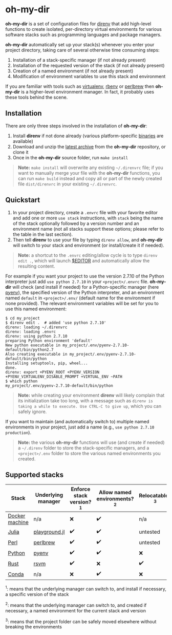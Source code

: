 # oh-my-dir

**oh-my-dir** is a set of configuration files for [direnv](http://direnv.net/) that add high-level functions to create isolated, per-directory virtual environments for various software stacks such as programming languages and package managers.

**oh-my-dir** automatically set up your stack(s) whenever you enter your project directory, taking care of several otherwise time consuming steps:

1. Installation of a stack-specific manager (if not already present)
2. Installation of the requested version of the stack (if not already present)
3. Creation of a named environment (if not already present)
4. Modification of environment variables to use this stack and environment

If you are familiar with tools such as [virtualenv](https://virtualenv.pypa.io/en/stable/), [rbenv](https://github.com/rbenv/rbenv) or [perlbrew](https://perlbrew.pl/) then **oh-my-dir** is a higher-level environment manager. In fact, it probably uses these tools behind the scene.

## Installation

There are only three steps involved in the installation of **oh-my-dir**:

1. Install **direnv** if not done already (various platform-specific [binaries](https://github.com/direnv/direnv/releases) are available)
1. Download and unzip the [latest archive](https://github.com/ajmazurie/oh-my-dir/archive/master.zip) from the **oh-my-dir** repository, or clone it
2. Once in the **oh-my-dir** source folder, run `make install`

> **Note:** `make install` will overwrite any existing `~/.direnvrc` file; if you want to manually merge your file with the **oh-my-dir** functions, you can run `make build` instead and copy all or part of the newly created file `dist/direnvrc` in your existing `~/.direnvrc`.

## Quickstart

1. In your project directory, create a `.envrc` file with your favorite editor and add one or more `use stack` instructions, with `stack` being the name of the stack optionally followed by a version number and an environment name (not all stacks support these options; please refer to the table in the last section).
2. Then tell **direnv** to use your file by typing `direnv allow`, and **oh-my-dir** will switch to your stack and environment (or install/create it if needed).

> **Note:** a shortcut to the `.envrc` editing/allow cycle is to type `direnv edit .`, which will launch [$EDITOR](https://en.wikibooks.org/wiki/Guide_to_Unix/Environment_Variables#EDITOR) and automatically allow the resulting content.

For example if you want your project to use the version 2.7.10 of the Python interpreter just add `use python 2.7.10` in your `<project>/.envrc` file. **oh-my-dir** will check (and install if needed) for a Python-specific manager (here [pyenv](https://github.com/yyuu/pyenv)), the specified version of the Python interpreter, and an environment named `default` in `<project>/.env/` (default name for the environment if none provided). The relevant environment variables will be set for you to use this named environment:

```console
$ cd my_project
$ direnv edit .  # added 'use python 2.7.10'
direnv: loading ~/.direnvrc                                                                         
direnv: loading .envrc
direnv: using python 2.7.10
preparing Python environment 'default'
New python executable in my_project/.env/pyenv-2.7.10-default/bin/python2.7
Also creating executable in my_project/.env/pyenv-2.7.10-default/bin/python
Installing setuptools, pip, wheel...
done.
direnv: export +PYENV_ROOT +PYENV_VERSION +PYENV_VIRTUALENV_DISABLE_PROMPT +VIRTUAL_ENV ~PATH
$ which python
my_project/.env/pyenv-2.7.10-default/bin/python
```

> **Note:** while creating your environment **direnv** will likely complain that its initialization take too long, with a message such as `direnv is taking a while to execute. Use CTRL-C to give up`, which you can safely ignore.

If you want to maintain (and automatically switch to) multiple named environments in your project, just add a name (e.g., `use python 2.7.10 production`).

> **Note:** the various **oh-my-dir** functions will use (and create if needed) a `~/.direnv` folder to store the stack-specific managers, and a `<project>/.env` folder to store the various named environments you created.

## Supported stacks

Stack | Underlying<br>manager | Enforce<br>stack version?<sup>1</sup> | Allow named<br>environments?<sup>2</sup> | Relocatable?<sup>3</sup> | Supported<br>platforms | Status
--- | --- | --- | --- | --- | --- | ---
[Docker machine](https://docs.docker.com/machine/overview/) | n/a | :x: | :heavy_check_mark: | n/a | Unix, OSX | Stable
[Julia](http://julialang.org/) | [playground.jl](https://github.com/Rory-Finnegan/Playground.jl) | :heavy_check_mark: | :heavy_check_mark: | untested | Unix, OSX | Beta
[Perl](https://www.perl.org/) | [perlbrew](http://perlbrew.pl/) | :heavy_check_mark: | :heavy_check_mark: | untested | Unix, OSX | Stable
[Python](https://www.python.org/) | [pyenv](https://github.com/yyuu/pyenv) | :heavy_check_mark: | :heavy_check_mark: | :x: | Unix, OSX | Stable
[Rust](https://www.rust-lang.org/) | [rsvm](http://sdepold.github.io/rsvm/) | :heavy_check_mark: | :x: | :heavy_check_mark: | Unix, OSX | Stable
[Conda](http://conda.pydata.org/docs/) | n/a | :x: | :heavy_check_mark: | :x: | Unix, OSX | Beta

<sup>1</sup>: means that the underlying manager can switch to, and install if necessary, a specific version of the stack

<sup>2</sup>: means that the underlying manager can switch to, and created if necessary, a named environment for the current stack and version

<sup>3</sup>: means that the project folder can be safely moved elsewhere without breaking the environments

